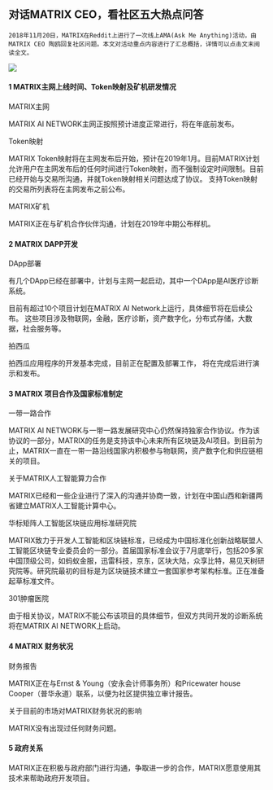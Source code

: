 ## 对话MATRIX CEO，看社区五大热点问答

    2018年11月20日，MATRIX在Reddit上进行了一次线上AMA(Ask Me Anything)活动，由MATRIX CEO 陶鸥回复社区问题。本文对活动重点内容进行了汇总概括，详情可以点击文末阅读全文。

![](https://i.imgur.com/RoaWNsD.jpg)



####   1  MATRIX主网上线时间、Token映射及矿机研发情况

MATRIX主网

MATRIX AI NETWORK主网正按照预计进度正常进行，将在年底前发布。

Token映射

MATRIX Token映射将在主网发布后开始，预计在2019年1月。目前MATRIX计划允许用户在主网发布后的任何时间进行Token映射，而不强制设定时间限制。目前已经开始与交易所沟通，并就Token映射相关问题达成了协议。 支持Token映射的交易所列表将在主网发布之前公布。

MATRIX矿机

MATRIX正在与矿机合作伙伴沟通，计划在2019年中期公布样机。


#### 2 MATRIX DAPP开发

DApp部署

有几个DApp已经在部署中，计划与主网一起启动，其中一个DApp是AI医疗诊断系统。

目前有超过10个项目计划在MATRIX AI Network上运行，具体细节将在后续公布。 这些项目涉及物联网，金融，医疗诊断，资产数字化，分布式存储，大数据，社会服务等。

拍西瓜

拍西瓜应用程序的开发基本完成，目前正在配置及部署工作， 将在完成后进行演示和发布。


#### 3 MATRIX 项目合作及国家标准制定

一带一路合作

MATRIX AI NETWORK与一带一路发展研究中心仍然保持独家合作协议。作为该协议的一部分，MATRIX的任务是支持该中心未来所有区块链及AI项目。到目前为止，MATRIX一直在一带一路沿线国家内积极参与物联网，资产数字化和供应链相关的项目。

关于MATRIX人工智能算力合作

MATRIX已经和一些企业进行了深入的沟通并协商一致，计划在中国山西和新疆两省建立MATRIX人工智能计算中心。

华标矩阵人工智能区块链应用标准研究院

MATRIX致力于开发人工智能和区块链标准，已经成为中国标准化创新战略联盟人工智能区块链专业委员会的一部分。首届国家标准会议于7月底举行，包括20多家中国顶级公司，如蚂蚁金服，迅雷科技，京东，区块大陆，众享比特，易见天树研究院等。研究院最初的目标是为区块链技术建立一套国家参考架构标准。正在准备起草标准文件。

301肿瘤医院

由于相关协议，MATRIX不能公布该项目的具体细节，但双方共同开发的诊断系统将在MATRIX AI NETWORK上启动。


#### 4 MATRIX 财务状况

财务报告

MATRIX正在与Ernst & Young（安永会计师事务所）和Pricewater house Cooper（普华永道）联系，以便为社区提供独立审计报告。

关于目前的市场对MATRIX财务状况的影响

MATRIX没有出现过任何财务问题。


#### 5 政府关系

MATRIX正在积极与政府部门进行沟通，争取进一步的合作，MATRIX愿意使用其技术来帮助政府开发项目。